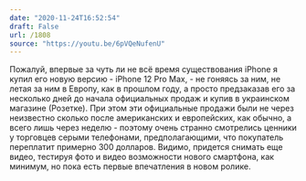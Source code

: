 ```yaml
---
date: "2020-11-24T16:52:54"
draft: False
url: /1808
source: "https://youtu.be/6pVQeNufenU"
---
```


Пожалуй, впервые за чуть ли не всё время существования iPhone я купил его новую версию - iPhone 12 Pro Max, - не гоняясь за ним, не летая за ним в Европу, как в прошлом году, а просто предзаказав его за несколько дней до начала официальных продаж и купив в украинском магазине (Розетке). При этом эти официальные продажи были не через неизвестно сколько после американских и европейских, как обычно, а всего лишь через неделю - поэтому очень странно смотрелись ценники у торговцев серыми телефонами, предполагающими, что покупатель переплатит примерно 300 долларов.
Видимо, придется снимать еще видео, тестируя фото и видео возможности нового смартфона, как минимум, но пока есть первые впечатления в новом ролике.
